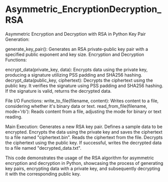 # Asymmetric_EncryptionDecryption_RSA
Asymmetric Encryption and Decryption with RSA in Python
Key Pair Generation:

generate_key_pair(): Generates an RSA private-public key pair with a specified public exponent and key size.
Encryption and Decryption Functions:

encrypt_data(private_key, data): Encrypts data using the private key, producing a signature utilizing PSS padding and SHA256 hashing.
decrypt_data(public_key, ciphertext): Decrypts the ciphertext using the public key. It verifies the signature using PSS padding and SHA256 hashing. If the signature is valid, returns the decrypted data.

File I/O Functions:
write_to_file(filename, content): Writes content to a file, considering whether it's binary data or text.
read_from_file(filename, mode='rb'): Reads content from a file, adjusting the mode for binary or text reading.

Main Execution:
Generates a new RSA key pair.
Defines a sample data to be encrypted.
Encrypts the data using the private key and saves the ciphertext to a file named "ciphertext.bin".
Reads the ciphertext from the file.
Decrypts the ciphertext using the public key. If successful, writes the decrypted data to a file named "decrypted_data.txt".

This code demonstrates the usage of the RSA algorithm for asymmetric encryption and decryption in Python, showcasing the process of generating key pairs, encrypting data with a private key, and subsequently decrypting it with the corresponding public key.
